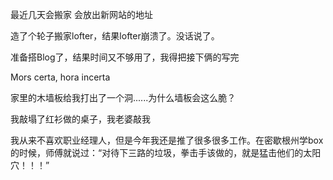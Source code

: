 最近几天会搬家
会放出新网站的地址




造了个轮子搬家lofter，结果lofter崩溃了。没话说了。

准备搭Blog了，结果时间又不够用了，我得把接下俩的写完

Mors certa, hora incerta



家里的木墙板给我打出了一个洞......为什么墙板会这么脆？

我敲塌了红衫做的桌子，我老婆敲我

我从来不喜欢职业经理人，但是今年我还是推了很多很多工作。在密歇根州学box的时候，师傅就说过：“对待下三路的垃圾，拳击手该做的，就是猛击他们的太阳穴！！！”
